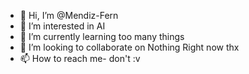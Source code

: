 - 👋 Hi, I’m @Mendiz-Fern
- 👀 I’m interested in AI
- 🌱 I’m currently learning too many things 
- 💞️ I’m looking to collaborate on Nothing Right now thx
- 📫 How to reach me- don't :v

<!---
Mendiz-Fern/Mendiz-Fern is a ✨ special ✨ repository because its `README.md` (this file) appears on your GitHub profile.
You can click the Preview link to take a look at your changes.
--->

